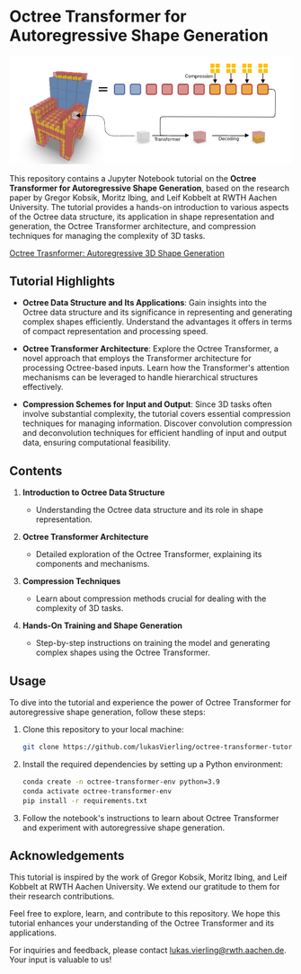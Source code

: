 # Octree Transformer for Autoregressive Shape Generation

![Octree Transformer](images/overview.png)

This repository contains a Jupyter Notebook tutorial on the **Octree Transformer for Autoregressive Shape Generation**, based on the research paper by Gregor Kobsik, Moritz Ibing, and Leif Kobbelt at RWTH Aachen University. The tutorial provides a hands-on introduction to various aspects of the Octree data structure, its application in shape representation and generation, the Octree Transformer architecture, and compression techniques for managing the complexity of 3D tasks.

[Octree Trasnformer: Autoregressive 3D Shape Generation](https://openaccess.thecvf.com/content/CVPR2023W/StruCo3D/papers/Ibing_Octree_Transformer_Autoregressive_3D_Shape_Generation_on_Hierarchically_Structured_Sequences_CVPRW_2023_paper.pdf)

## Tutorial Highlights

- **Octree Data Structure and Its Applications**: Gain insights into the Octree data structure and its significance in representing and generating complex shapes efficiently. Understand the advantages it offers in terms of compact representation and processing speed.

- **Octree Transformer Architecture**: Explore the Octree Transformer, a novel approach that employs the Transformer architecture for processing Octree-based inputs. Learn how the Transformer's attention mechanisms can be leveraged to handle hierarchical structures effectively.

- **Compression Schemes for Input and Output**: Since 3D tasks often involve substantial complexity, the tutorial covers essential compression techniques for managing information. Discover convolution compression and deconvolution techniques for efficient handling of input and output data, ensuring computational feasibility.

## Contents

1. **Introduction to Octree Data Structure**
   - Understanding the Octree data structure and its role in shape representation.
   
2. **Octree Transformer Architecture**
   - Detailed exploration of the Octree Transformer, explaining its components and mechanisms.
   
3. **Compression Techniques**
   - Learn about compression methods crucial for dealing with the complexity of 3D tasks.
   
4. **Hands-On Training and Shape Generation**
   - Step-by-step instructions on training the model and generating complex shapes using the Octree Transformer.

## Usage

To dive into the tutorial and experience the power of Octree Transformer for autoregressive shape generation, follow these steps:

1. Clone this repository to your local machine:

   ```bash
   git clone https://github.com/lukasVierling/octree-transformer-tutorial.git
    ```
2. Install the required dependencies by setting up a Python environment:

   ```bash
   conda create -n octree-transformer-env python=3.9
   conda activate octree-transformer-env
   pip install -r requirements.txt
   ```
3. Follow the notebook's instructions to learn about Octree Transformer and experiment with autoregressive shape generation.

## Acknowledgements

This tutorial is inspired by the work of Gregor Kobsik, Moritz Ibing, and Leif Kobbelt at RWTH Aachen University. We extend our gratitude to them for their research contributions.

Feel free to explore, learn, and contribute to this repository. We hope this tutorial enhances your understanding of the Octree Transformer and its applications.

For inquiries and feedback, please contact lukas.vierling@rwth.aachen.de. Your input is valuable to us!

